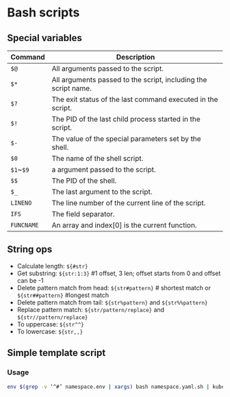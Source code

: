 # Bash scripts

## Special variables

| Command    | Description                                                      |
| ---------- | ---------------------------------------------------------------- |
| `$@`       | All arguments passed to the script.                              |
| `$*`       | All arguments passed to the script, including the script name.   |
| `$?`       | The exit status of the last command executed in the script.      |
| `$!`       | The PID of the last child process started in the script.         |
| `$-`       | The value of the special parameters set by the shell.            |
| `$0`       | The name of the shell script.                                    |
| `$1`~`$9`  | a argument passed to the script.                                 |
| `$$`       | The PID of the shell.                                            |
| `$_`       | The last argument to the script.                                 |
| `LINENO`   | The line number of the current line of the script.               |
| `IFS`      | The field separator.                                             |
| `FUNCNAME` | An array and index[0] is the current function.                   |

## String ops

* Calculate length: `${#str}`
* Get substring: `${str:1:3}` #1 offset, 3 len; offset starts from 0 and offset can be -1
* Delete pattern match from head: `${str#pattern}` # shortest match or `${str##pattern}` #longest match
* Delete pattern match from tail: `${str%pattern}` and `${str%%pattern}`
* Replace pattern match: `${str/pattern/replace}` and `${str//pattern/replace}`
* To uppercase: `${str^^}`
* To lowercase: `${str,,}`

## Simple template script

### Usage

```sh
env $(grep -v ‘^#’ namespace.env | xargs) bash namespace.yaml.sh | kubectl apply -f -
```


